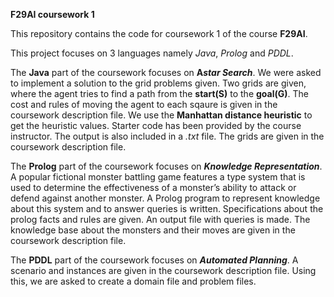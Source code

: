 **F29AI coursework 1**

This repository contains the code for coursework 1 of the course **F29AI**.

This project focuses on 3 languages namely *Java*, *Prolog* and *PDDL*.

The **Java** part of the coursework focuses on **A*star Search***. We were asked to implement a solution to the grid problems given. Two grids are given, where the agent tries to
find a path from the **start(S)** to the **goal(G)**. The cost and rules of moving the agent to each sqaure is given in the coursework description file. We use the 
**Manhattan distance heuristic** to get the heuristic values. Starter code has been provided by the course instructor. The output is also included in a *.txt* file.
The grids are given in the coursework description file. 

The **Prolog** part of the coursework focuses on ***Knowledge Representation***.
A popular fictional monster battling game features a type system that is used to determine the effectiveness of a monster’s ability to attack or defend against another monster.
A Prolog program to represent knowledge about this system and to answer queries is written. Specifications about the prolog facts and rules are given. An output file with queries is made.
The knowledge base about the monsters and their moves are given in the coursework description file.

The **PDDL** part of the coursework focuses on ***Automated Planning***.
A scenario and instances are given in the coursework description file. Using this, we are asked to create a domain file and problem files. 
